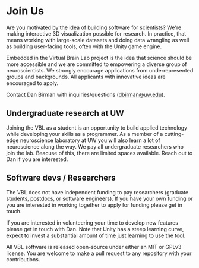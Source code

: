 
# Join Us

Are you motivated by the idea of building software for scientists? We're making interactive 3D visualization possible for research. In practice, that means working with large-scale datasets and doing data wrangling as well as building user-facing tools, often with the Unity game engine. 

Embedded in the Virtual Brain Lab project is the idea that science should be more accessible and we are committed to empowering a diverse group of neuroscientists. We strongly encourage applications from underrepresented groups and backgrounds. All applicants with innovative ideas are encouraged to apply.

Contact Dan Birman with inquiries/questions (dbirman@uw.edu).

## Undergraduate research at UW

Joining the VBL as a student is an opportunity to build applied technology while developing your skills as a programmer. As a member of a cutting-edge neuroscience laboratory at UW you will also learn a lot of neuroscience along the way. We pay all undergraduate researchers who join the lab. Beacuse of this, there are limited spaces available. Reach out to Dan if you are interested. 

## Software devs / Researchers

The VBL does not have independent funding to pay researchers (graduate students, postdocs, or software engineers). If you have your own funding or you are interested in working together to apply for funding please get in touch.

If you are interested in volunteering your time to develop new features please get in touch with Dan. Note that Unity has a steep learning curve, expect to invest a substantial amount of time just learning to use the tool.

All VBL software is released open-source under either an MIT or GPLv3 license. You are welcome to make a pull request to any repository with your contributions.